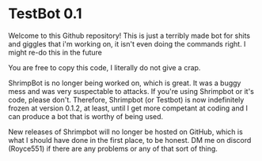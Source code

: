 # TestBot 0.1
Welcome to this Github repository!
This is just a terribly made bot for shits and giggles that i'm working on, it isn't even doing the commands right.
I might re-do this in the future

You are free to copy this code, I literally do not give a crap.

ShrimpBot is no longer being worked on, which is great. It was a buggy mess and was very suspectable to attacks. If you're using Shrimpbot or it's code, please don't. Therefore, Shrimpbot (or Testbot) is now indefinitely frozen at version 0.1.2, at least, until I get more competant at coding and I can produce a bot that is worthy of being used.

New releases of Shrimpbot will no longer be hosted on GitHub, which is what I should have done in the first place, to be honest. DM me on discord (Royce551) if there are any problems or any of that sort of thing.

